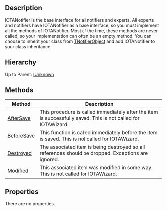 ## Description

IOTANotifier is the base interface for all notifiers and experts. All experts and notifiers have IOTANotifier as a base interface, so you must implement all the methods of IOTANotifier. Most of the time, these methods are never called, so your implementation can often be an empty method. You can choose to inherit your class from [TNotifierObject](TNotifierObject) and add IOTANotifier to your class inheritance.

## Hierarchy
Up to Parent: [IUnknown](IInterface)

## Methods
| Method | Description |
| ------------- | ------------- |
| [AfterSave](IOTANotifier_AfterSave) | This procedure is called immediately after the item is successfully saved. This is not called for IOTAWizard. |
| [BeforeSave](IOTANotifier_BeforeSave) | This function is called immediately before the item is saved. This is not called for IOTAWizard. |
| [Destroyed](IOTANotifier_Destroyed) | The associated item is being destroyed so all references should be dropped. Exceptions are ignored. |
| [Modified](IOTANotifier_Modified) | This associated item was modified in some way. This is not called for IOTAWizard. |

## Properties
There are no properties.
